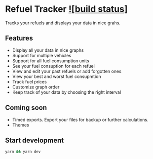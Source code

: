 # Refuel Tracker [![build status]](https://github.com/matiasg19/refuel-tracker/actions/workflows/ci.yml)

Tracks your refuels and displays your data in nice grahs.

## Features

- Display all your data in nice graphs
- Support for multiple vehicles
- Support for all fuel consumption units
- See your fuel consuption for each refuel
- View and edit your past refuels or add forgotten ones
- View your best and worst fuel consupmtion
- Track fuel prices
- Customize graph order
- Keep track of your data by choosing the right interval

## Coming soon

- Timed exports. Export your files for backup or further calculations.
- Themes

## Start development

```bash
yarn && yarn dev
```

